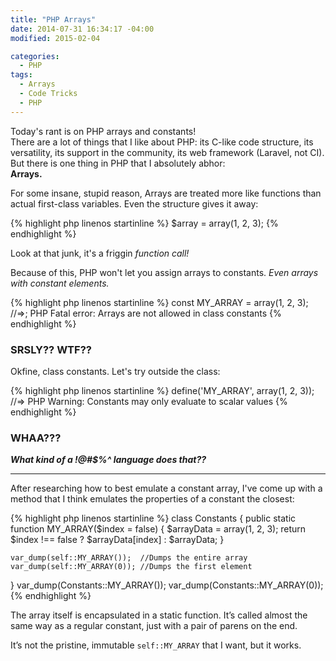 ```yaml
---
title: "PHP Arrays"
date: 2014-07-31 16:34:17 -04:00
modified: 2015-02-04

categories:
  - PHP
tags:
  - Arrays
  - Code Tricks
  - PHP
---
```

Today's rant is on PHP arrays and constants!  
There are a lot of things that I like about PHP: its C-like code structure,
its versatility, its support in the community, its web framework (Laravel, not CI).
But there is one thing in PHP that I absolutely abhor:  
**Arrays.**

For some insane, stupid reason, Arrays are treated more like functions
than actual first-class variables. Even the structure gives it away:

{% highlight php linenos startinline %}
$array = array(1, 2, 3);
{% endhighlight %}

Look at that junk, it's a friggin _function call!_

Because of this, PHP won't let you assign arrays to constants.
_Even arrays with constant elements._

{% highlight php linenos startinline %}
const MY_ARRAY = array(1, 2, 3);
//=>; PHP Fatal error: Arrays are not allowed in class constants
{% endhighlight %}

### SRSLY?? WTF??

Okfine, class constants. Let's try outside the class:

{% highlight php linenos startinline %}
define('MY_ARRAY', array(1, 2, 3));
//=> PHP Warning: Constants may only evaluate to scalar values
{% endhighlight %}

### WHAA???

**_What kind of a !@#$%^ language does that??_**

* * *

After researching how to best emulate a constant array, I've come up with a method
that I think emulates the properties of a constant the closest:

{% highlight php linenos startinline %}
class Constants
{
    public static function MY_ARRAY($index = false) {
        $arrayData = array(1, 2, 3);
        return $index !== false ? $arrayData[index] : $arrayData;
    }

    var_dump(self::MY_ARRAY());  //Dumps the entire array
    var_dump(self::MY_ARRAY(0)); //Dumps the first element

}
var_dump(Constants::MY_ARRAY());
var_dump(Constants::MY_ARRAY(0));
{% endhighlight %}

The array itself is encapsulated in a static function.
It’s called almost the same way as a regular constant,
just with a pair of parens on the end.

It’s not the pristine, immutable `self::MY_ARRAY` that I want, but it works.
